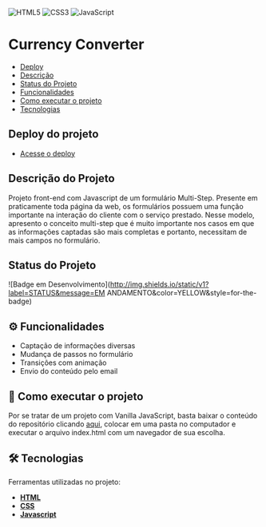 ![HTML5](https://img.shields.io/badge/html5-%23E34F26.svg?style=for-the-badge&logo=html5&logoColor=white) ![CSS3](https://img.shields.io/badge/css3-%231572B6.svg?style=for-the-badge&logo=css3&logoColor=white) ![JavaScript](https://img.shields.io/badge/javascript-%23323330.svg?style=for-the-badge&logo=javascript&logoColor=%23F7DF1E)
  

# Currency Converter

- [Deploy](#deploy-do-projeto)
- [Descrição](#descrição-do-projeto)
- [Status do Projeto](#status-do-projeto)
- [Funcionalidades](#⚙️-funcionalidades)
- [Como executar o projeto](#🚀-como-executar-o-projeto)
- [Tecnologias](#🛠-tecnologias)

  
## Deploy do projeto

- [Acesse o deploy](https://alexandremcs.github.io/Multi-Step-Form/)

## Descrição do Projeto

Projeto front-end com Javascript de um formulário Multi-Step. Presente em praticamente toda página da web, os formulários possuem uma função importante na interação do cliente com o serviço prestado. Nesse modelo, apresento o conceito multi-step que é muito importante nos casos em que as informações captadas são mais completas e portanto, necessitam de mais campos no formulário.  

## Status do Projeto
  

![Badge em Desenvolvimento](http://img.shields.io/static/v1?label=STATUS&message=EM ANDAMENTO&color=YELLOW&style=for-the-badge)
  

## ⚙️ Funcionalidades

- Captação de informações diversas
- Mudança de passos no formulário
- Transições com animação
- Envio do conteúdo pelo email


## 🚀 Como executar o projeto

Por se tratar de um projeto com Vanilla JavaScript, basta baixar o conteúdo do repositório clicando [aqui](https://github.com/alexandremcs/Multi-Step-Form/archive/refs/heads/main.zip), colocar em uma pasta no computador e executar o arquivo index.html com um navegador de sua escolha.

  

## 🛠 Tecnologias

Ferramentas utilizadas no projeto: 

-  **[HTML](https://developer.mozilla.org/en-US/docs/Web/HTML)**
-  **[CSS](https://developer.mozilla.org/en-US/docs/Web/CSS)**
-  **[Javascript](https://developer.mozilla.org/en-US/docs/Web/JavaScript)**

